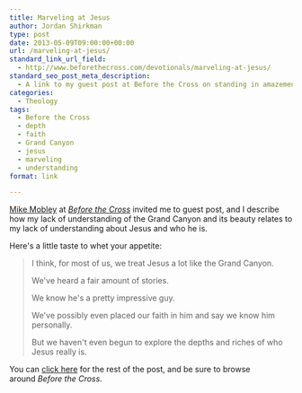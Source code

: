 ```yaml
---
title: Marveling at Jesus
author: Jordan Shirkman
type: post
date: 2013-05-09T09:00:00+00:00
url: /marveling-at-jesus/
standard_link_url_field:
  - http://www.beforethecross.com/devotionals/marveling-at-jesus/
standard_seo_post_meta_description:
  - A link to my guest post at Before the Cross on standing in amazement of who Jesus is.
categories:
  - Theology
tags:
  - Before the Cross
  - depth
  - faith
  - Grand Canyon
  - jesus
  - marveling
  - understanding
format: link

---
```

[Mike Mobley](https://twitter.com/MikeJMobley) at [_Before the Cross_](http://beforethecross.com) invited me to guest post, and I describe how my lack of understanding of the Grand Canyon and its beauty relates to my lack of understanding about Jesus and who he is.

Here's a little taste to whet your appetite:

> I think, for most of us, we treat Jesus a lot like the Grand Canyon.
> 
> We've heard a fair amount of stories.
> 
> We know he's a pretty impressive guy.
> 
> We've possibly even placed our faith in him and say we know him personally.
> 
> But we haven't even begun to explore the depths and riches of who Jesus really is.

You can [click here](http://www.beforethecross.com/devotionals/marveling-at-jesus/) for the rest of the post, and be sure to browse around _Before the Cross._
